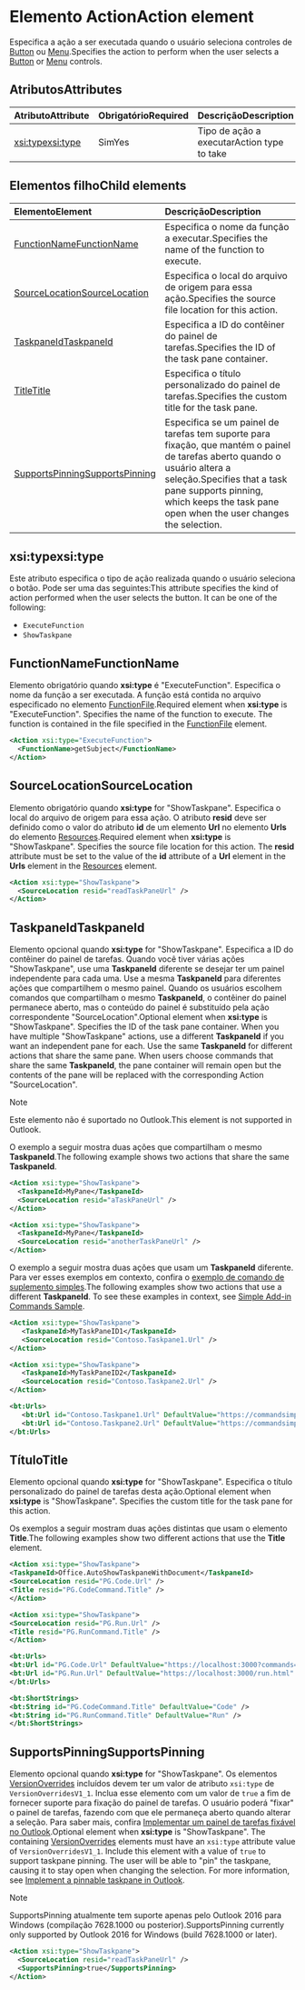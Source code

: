 # <a name="action-element"></a><span data-ttu-id="0e819-101">Elemento Action</span><span class="sxs-lookup"><span data-stu-id="0e819-101">Action element</span></span>

<span data-ttu-id="0e819-102">Especifica a ação a ser executada quando o usuário seleciona controles de [Button](control.md#button-control) ou [Menu](control.md#menu-dropdown-button-controls).</span><span class="sxs-lookup"><span data-stu-id="0e819-102">Specifies the action to perform when the user selects a  [Button](control.md#button-control) or [Menu](control.md#menu-dropdown-button-controls) controls.</span></span>
 
## <a name="attributes"></a><span data-ttu-id="0e819-103">Atributos</span><span class="sxs-lookup"><span data-stu-id="0e819-103">Attributes</span></span>

|  <span data-ttu-id="0e819-104">Atributo</span><span class="sxs-lookup"><span data-stu-id="0e819-104">Attribute</span></span>  |  <span data-ttu-id="0e819-105">Obrigatório</span><span class="sxs-lookup"><span data-stu-id="0e819-105">Required</span></span>  |  <span data-ttu-id="0e819-106">Descrição</span><span class="sxs-lookup"><span data-stu-id="0e819-106">Description</span></span>  |
|:-----|:-----|:-----|
|  [<span data-ttu-id="0e819-107">xsi:type</span><span class="sxs-lookup"><span data-stu-id="0e819-107">xsi:type</span></span>](#xsitype)  |  <span data-ttu-id="0e819-108">Sim</span><span class="sxs-lookup"><span data-stu-id="0e819-108">Yes</span></span>  | <span data-ttu-id="0e819-109">Tipo de ação a executar</span><span class="sxs-lookup"><span data-stu-id="0e819-109">Action type to take</span></span>|

## <a name="child-elements"></a><span data-ttu-id="0e819-110">Elementos filho</span><span class="sxs-lookup"><span data-stu-id="0e819-110">Child elements</span></span>

|  <span data-ttu-id="0e819-111">Elemento</span><span class="sxs-lookup"><span data-stu-id="0e819-111">Element</span></span> |  <span data-ttu-id="0e819-112">Descrição</span><span class="sxs-lookup"><span data-stu-id="0e819-112">Description</span></span>  |
|:-----|:-----|
|  [<span data-ttu-id="0e819-113">FunctionName</span><span class="sxs-lookup"><span data-stu-id="0e819-113">FunctionName</span></span>](#functionname) |    <span data-ttu-id="0e819-114">Especifica o nome da função a executar.</span><span class="sxs-lookup"><span data-stu-id="0e819-114">Specifies the name of the function to execute.</span></span> |
|  [<span data-ttu-id="0e819-115">SourceLocation</span><span class="sxs-lookup"><span data-stu-id="0e819-115">SourceLocation</span></span>](#sourcelocation) |    <span data-ttu-id="0e819-116">Especifica o local do arquivo de origem para essa ação.</span><span class="sxs-lookup"><span data-stu-id="0e819-116">Specifies the source file location for this action.</span></span> |
|  [<span data-ttu-id="0e819-117">TaskpaneId</span><span class="sxs-lookup"><span data-stu-id="0e819-117">TaskpaneId</span></span>](#taskpaneid) | <span data-ttu-id="0e819-118">Especifica a ID do contêiner do painel de tarefas.</span><span class="sxs-lookup"><span data-stu-id="0e819-118">Specifies the ID of the task pane container.</span></span>|
|  [<span data-ttu-id="0e819-119">Title</span><span class="sxs-lookup"><span data-stu-id="0e819-119">Title</span></span>](#title) | <span data-ttu-id="0e819-120">Especifica o título personalizado do painel de tarefas.</span><span class="sxs-lookup"><span data-stu-id="0e819-120">Specifies the custom title for the task pane.</span></span>|
|  [<span data-ttu-id="0e819-121">SupportsPinning</span><span class="sxs-lookup"><span data-stu-id="0e819-121">SupportsPinning</span></span>](#supportspinning) | <span data-ttu-id="0e819-122">Especifica se um painel de tarefas tem suporte para fixação, que mantém o painel de tarefas aberto quando o usuário altera a seleção.</span><span class="sxs-lookup"><span data-stu-id="0e819-122">Specifies that a task pane supports pinning, which keeps the task pane open when the user changes the selection.</span></span>|
  

## <a name="xsitype"></a><span data-ttu-id="0e819-123">xsi:type</span><span class="sxs-lookup"><span data-stu-id="0e819-123">xsi:type</span></span>

<span data-ttu-id="0e819-p101">Este atributo especifica o tipo de ação realizada quando o usuário seleciona o botão. Pode ser uma das seguintes:</span><span class="sxs-lookup"><span data-stu-id="0e819-p101">This attribute specifies the kind of action performed when the user selects the button. It can be one of the following:</span></span>

- `ExecuteFunction`
- `ShowTaskpane`

## <a name="functionname"></a><span data-ttu-id="0e819-126">FunctionName</span><span class="sxs-lookup"><span data-stu-id="0e819-126">FunctionName</span></span>

<span data-ttu-id="0e819-p102">Elemento obrigatório quando **xsi:type** é "ExecuteFunction". Especifica o nome da função a ser executada. A função está contida no arquivo especificado no elemento [FunctionFile](functionfile.md).</span><span class="sxs-lookup"><span data-stu-id="0e819-p102">Required element when **xsi:type** is "ExecuteFunction". Specifies the name of the function to execute. The function is contained in the file specified in the [FunctionFile](functionfile.md) element.</span></span>

```xml
<Action xsi:type="ExecuteFunction">
  <FunctionName>getSubject</FunctionName>
</Action>
```

## <a name="sourcelocation"></a><span data-ttu-id="0e819-130">SourceLocation</span><span class="sxs-lookup"><span data-stu-id="0e819-130">SourceLocation</span></span>

<span data-ttu-id="0e819-p103">Elemento obrigatório quando **xsi:type** for "ShowTaskpane". Especifica o local do arquivo de origem para essa ação. O atributo **resid** deve ser definido como o valor do atributo **id** de um elemento **Url** no elemento **Urls** do elemento [Resources](resources.md).</span><span class="sxs-lookup"><span data-stu-id="0e819-p103">Required element when  **xsi:type** is "ShowTaskpane". Specifies the source file location for this action. The **resid** attribute must be set to the value of the **id** attribute of a **Url** element in the **Urls** element in the [Resources](resources.md) element.</span></span>

```xml
<Action xsi:type="ShowTaskpane">
  <SourceLocation resid="readTaskPaneUrl" />
</Action>
```  

## <a name="taskpaneid"></a><span data-ttu-id="0e819-134">TaskpaneId</span><span class="sxs-lookup"><span data-stu-id="0e819-134">TaskpaneId</span></span>

<span data-ttu-id="0e819-p104">Elemento opcional quando **xsi:type** for "ShowTaskpane". Especifica a ID do contêiner do painel de tarefas. Quando você tiver várias ações "ShowTaskpane", use uma **TaskpaneId** diferente se desejar ter um painel independente para cada uma. Use a mesma **TaskpaneId** para diferentes ações que compartilhem o mesmo painel. Quando os usuários escolhem comandos que compartilham o mesmo **TaskpaneId**, o contêiner do painel permanece aberto, mas o conteúdo do painel é substituído pela ação correspondente "SourceLocation".</span><span class="sxs-lookup"><span data-stu-id="0e819-p104">Optional element when  **xsi:type** is "ShowTaskpane". Specifies the ID of the task pane container. When you have multiple "ShowTaskpane" actions, use a different **TaskpaneId** if you want an independent pane for each. Use the same **TaskpaneId** for  different actions that share the same pane. When users choose commands that share the same **TaskpaneId**, the pane container will remain open but the contents of the pane will be replaced with the corresponding Action "SourceLocation".</span></span> 

> [!NOTE]
> <span data-ttu-id="0e819-140">Este elemento não é suportado no Outlook.</span><span class="sxs-lookup"><span data-stu-id="0e819-140">This element is not supported in Outlook.</span></span>

<span data-ttu-id="0e819-141">O exemplo a seguir mostra duas ações que compartilham o mesmo **TaskpaneId**.</span><span class="sxs-lookup"><span data-stu-id="0e819-141">The following example shows two actions that share the same **TaskpaneId**.</span></span> 

```xml
<Action xsi:type="ShowTaskpane">
  <TaskpaneId>MyPane</TaskpaneId>
  <SourceLocation resid="aTaskPaneUrl" />
</Action>

<Action xsi:type="ShowTaskpane">
  <TaskpaneId>MyPane</TaskpaneId>
  <SourceLocation resid="anotherTaskPaneUrl" />
</Action>
```  

<span data-ttu-id="0e819-p105">O exemplo a seguir mostra duas ações que usam um **TaskpaneId** diferente. Para ver esses exemplos em contexto, confira o [exemplo de comando de suplemento simples](https://github.com/OfficeDev/Office-Add-in-Commands-Samples/blob/master/Simple/Manifest/SimpleAddin.xml).</span><span class="sxs-lookup"><span data-stu-id="0e819-p105">The following examples show two actions that use a different **TaskpaneId**. To see these examples in context, see [Simple Add-in Commands Sample](https://github.com/OfficeDev/Office-Add-in-Commands-Samples/blob/master/Simple/Manifest/SimpleAddin.xml).</span></span>

```xml
<Action xsi:type="ShowTaskpane">
   <TaskpaneId>MyTaskPaneID1</TaskpaneId>
   <SourceLocation resid="Contoso.Taskpane1.Url" />
</Action>

<Action xsi:type="ShowTaskpane">
   <TaskpaneId>MyTaskPaneID2</TaskpaneId>
   <SourceLocation resid="Contoso.Taskpane2.Url" />
</Action>
```  

```xml
<bt:Urls>
   <bt:Url id="Contoso.Taskpane1.Url" DefaultValue="https://commandsimple.azurewebsites.net/Taskpane.html" />
   <bt:Url id="Contoso.Taskpane2.Url" DefaultValue="https://commandsimple.azurewebsites.net/Taskpane2.html" />
</bt:Urls>
```  

## <a name="title"></a><span data-ttu-id="0e819-144">Título</span><span class="sxs-lookup"><span data-stu-id="0e819-144">Title</span></span>
<span data-ttu-id="0e819-p106">Elemento opcional quando **xsi:type** for "ShowTaskpane". Especifica o título personalizado do painel de tarefas desta ação.</span><span class="sxs-lookup"><span data-stu-id="0e819-p106">Optional element when  **xsi:type** is "ShowTaskpane". Specifies the custom title for the task pane for this action.</span></span> 

<span data-ttu-id="0e819-147">Os exemplos a seguir mostram duas ações distintas que usam o elemento **Title**.</span><span class="sxs-lookup"><span data-stu-id="0e819-147">The following examples show two different actions that use the **Title** element.</span></span>

```xml
<Action xsi:type="ShowTaskpane">
<TaskpaneId>Office.AutoShowTaskpaneWithDocument</TaskpaneId>
<SourceLocation resid="PG.Code.Url" />
<Title resid="PG.CodeCommand.Title" />
</Action>
``` 

```xml
<Action xsi:type="ShowTaskpane">
<SourceLocation resid="PG.Run.Url" />
<Title resid="PG.RunCommand.Title" />
</Action>
``` 

```xml
<bt:Urls>
<bt:Url id="PG.Code.Url" DefaultValue="https://localhost:3000?commands=1" />
<bt:Url id="PG.Run.Url" DefaultValue="https://localhost:3000/run.html" />
</bt:Urls>
``` 

```xml
<bt:ShortStrings>
<bt:String id="PG.CodeCommand.Title" DefaultValue="Code" />
<bt:String id="PG.RunCommand.Title" DefaultValue="Run" />
</bt:ShortStrings>
``` 

## <a name="supportspinning"></a><span data-ttu-id="0e819-148">SupportsPinning</span><span class="sxs-lookup"><span data-stu-id="0e819-148">SupportsPinning</span></span>

<span data-ttu-id="0e819-p107">Elemento opcional quando **xsi:type** for "ShowTaskpane". Os elementos [VersionOverrides](versionoverrides.md) incluídos devem ter um valor de atributo `xsi:type` de `VersionOverridesV1_1`. Inclua esse elemento com um valor de `true` a fim de fornecer suporte para fixação do painel de tarefas. O usuário poderá "fixar" o painel de tarefas, fazendo com que ele permaneça aberto quando alterar a seleção. Para saber mais, confira [Implementar um painel de tarefas fixável no Outlook](https://docs.microsoft.com/outlook/add-ins/pinnable-taskpane).</span><span class="sxs-lookup"><span data-stu-id="0e819-p107">Optional element when **xsi:type** is "ShowTaskpane". The containing [VersionOverrides](versionoverrides.md) elements must have an `xsi:type` attribute value of `VersionOverridesV1_1`. Include this element with a value of `true` to support taskpane pinning. The user will be able to "pin" the taskpane, causing it to stay open when changing the selection. For more information, see [Implement a pinnable taskpane in Outlook](https://docs.microsoft.com/outlook/add-ins/pinnable-taskpane).</span></span>

> [!NOTE]
> <span data-ttu-id="0e819-154">SupportsPinning atualmente tem suporte apenas pelo Outlook 2016 para Windows (compilação 7628.1000 ou posterior).</span><span class="sxs-lookup"><span data-stu-id="0e819-154">SupportsPinning currently only supported by Outlook 2016 for Windows (build 7628.1000 or later).</span></span>

```xml
<Action xsi:type="ShowTaskpane">
  <SourceLocation resid="readTaskPaneUrl" />
  <SupportsPinning>true</SupportsPinning>
</Action>
```


